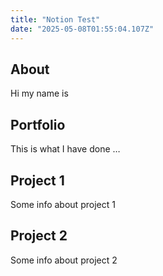 ```yaml
---
title: "Notion Test"
date: "2025-05-08T01:55:04.107Z"
---
```



## About

Hi my name is


## Portfolio

This is what I have done …


## Project 1

Some info about project 1


## Project 2

Some info about project 2

